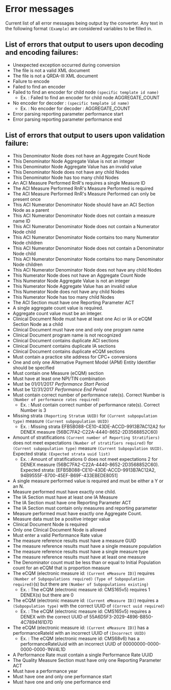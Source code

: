 # Error messages
Current list of all error messages being output by the converter.
Any text in the following format `(Example)` are considered variables to be filled in.

## List of errors that output to users upon decoding and encoding failures:
* Unexpected exception occurred during conversion
* The file is not a valid XML document
* The file is not a QRDA-III XML document
* Failure to encode
* Failed to find an encoder
* Failed to find an encoder for child node `(specific template id name)`
	* Ex. : Failed to find an encoder for child node AGGREGATE_COUNT
* No encoder for decoder : `(specific template id name)`
	* Ex. : No encoder for decoder : AGGREGATE_COUNT
* Error parsing reporting parameter performance start
* Error parsing reporting parameter performance end

## List of errors that output to users upon validation failure:
* This Denominator Node does not have an Aggregate Count Node
* This Denominator Node Aggregate Value is not an integer
* This Denominator Node Aggregate Value has an invalid value
* This Denominator Node does not have any child Nodes
* This Denominator Node has too many child Nodes
* An ACI Measure Performed RnR's requires a single Measure ID
* The ACI Measure Performed RnR's Measure Performed is required
* The ACI Measure Performed RnR's Measure Performed can only be present once
* This ACI Numerator Denominator Node should have an ACI Section Node as a parent
* This ACI Numerator Denominator Node does not contain a measure name ID
* This ACI Numerator Denominator Node does not contain a Numerator Node child
* This ACI Numerator Denominator Node contains too many Numerator Node children
* This ACI Numerator Denominator Node does not contain a Denominator Node child
* This ACI Numerator Denominator Node contains too many Denominator Node children
* This ACI Numerator Denominator Node does not have any child Nodes
* This Numerator Node does not have an Aggregate Count Node
* This Numerator Node Aggregate Value is not an integer
* This Numerator Node Aggregate Value has an invalid value
* This Numerator Node does not have any child Nodes
* This Numerator Node has too many child Nodes
* The ACI Section must have one Reporting Parameter ACT
* A single aggregate count value is required.
* Aggregate count value must be an integer.
* Clinical Document Node must have at least one Aci or IA or eCQM Section Node as a child
* Clinical Document must have one and only one program name
* Clinical Document program name is not recognized
* Clinical Document contains duplicate ACI sections
* Clinical Document contains duplicate IA sections
* Clinical Document contains duplicate eCQM sections
* Must contain a practice site address for CPC+ conversions
* One and only one Alternative Payment Model (APM) Entity Identifier should be specified
* Must contain one Measure (eCQM) section
* Must have at least one NPI/TIN combination
* Must be 01/01/2017 _Performance Start Period_
* Must be 12/31/2017 _Performance End Period_
* Must contain correct number of performance rate(s). Correct Number is `(Number of performance rates required)`
	* Ex. : Must contain correct number of performance rate(s). Correct Number is 3
* Missing strata `(Reporting Stratum UUID)` for `(Current subpopulation type)` measure `(Current subpopulation UUID)`
	* Ex. : Missing strata EFB5B088-CE10-43DE-ACCD-9913B7AC12A2 for DENEX measure (56BC7FA2-C22A-4440-8652-2D3568852C60) 
* Amount of stratifications `(Current number of Reporting Stratifiers)` does not meet expectations `(Number of stratifiers required)` for `(Current subpopulation type)` measure `(Current Subpopulation UUID)`. Expected strata: `(Expected strata uuid list)`
	* Ex. : Amount of stratifications 0 does not meet expectations 2 for DENEX measure (56BC7FA2-C22A-4440-8652-2D3568852C60). Expected strata: \[EFB5B088-CE10-43DE-ACCD-9913B7AC12A2, 94B9555F-8700-45EF-B69F-433EBEDE8051\]
* A single measure performed value is required and must be either a Y or an N.
* Measure performed must have exactly one child.
* The IA Section must have at least one IA Measure
* The IA Section must have one Reporting Parameter ACT
* The IA Section must contain only measures and reporting parameter
* Measure performed must have exactly one Aggregate Count.
* Measure data must be a positive integer value
* Clinical Document Node is required
* Only one Clinical Document Node is allowed
* Must enter a valid Performance Rate value
* The measure reference results must have a measure GUID
* The measure reference results must have a single measure population
* The measure reference results must have a single measure type
* The measure reference results must have at least one measure
* The Denominator count must be less than or equal to Initial Population count 
for an eCQM that is proportion measure
* The eCQM (electronic measure id: `(Current eMeasure ID)`) requires `(Number of Subpopulations required)` `(Type of Subpopulation required)`(s) but there are `(Number of Subpopulations existing)`
	* Ex. : The eCQM (electronic measure id: CMS165v5) requires 1 DENEX(s) but there are 0
* The eCQM (electronic measure id: `(Current eMeasure ID)`) requires a `(Subpopulation type)` with the correct UUID of `(Correct uuid required)`
	* Ex. : The eCQM (electronic measure id: CMS165v5) requires a DENEX with the correct UUID of 55A6D5F3-2029-4896-B850-4C7894161D7D
* The eCQM (electronic measure id: `(Current eMeasure ID)`) has a performanceRateId with an incorrect UUID of `(Incorrect UUID)`
	* Ex. : The eCQM (electronic measure id: CMS68v6) has a performanceRateUuid with an incorrect UUID of 00000000-0000-0000-0000-1NV4L1D
* A Performance Rate must contain a single Performance Rate UUID
* The Quality Measure Section must have only one Reporting Parameter ACT
* Must have a performance year
* Must have one and only one performance start
* Must have one and only one performance end
